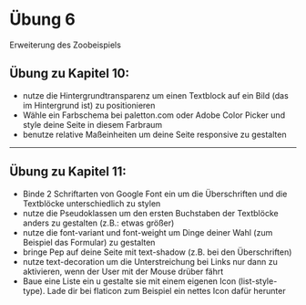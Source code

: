  # Übung 6

Erweiterung des Zoobeispiels

## Übung zu Kapitel 10:

- nutze die Hintergrundtransparenz um einen Textblock auf ein Bild (das im Hintergrund ist) zu positionieren
- Wähle ein Farbschema bei paletton.com oder Adobe Color Picker und style deine Seite in diesem Farbraum
- benutze relative Maßeinheiten um deine Seite responsive zu gestalten
***
## Übung zu Kapitel 11:

- Binde 2 Schriftarten von Google Font ein um die Überschriften und die Textblöcke unterschiedlich zu stylen
- nutze die Pseudoklassen um den ersten Buchstaben der Textblöcke anders zu gestalten (z.B.: etwas größer)
- nutze die font-variant und font-weight um Dinge deiner Wahl (zum Beispiel das Formular) zu gestalten
- bringe Pep auf deine Seite mit text-shadow (z.B. bei den Überschriften)
- nutze text-decoration um die Unterstreichung bei Links nur dann zu aktivieren, wenn der User mit der Mouse drüber fährt
- Baue eine Liste ein u gestalte sie mit einem eigenen Icon (list-style-type). Lade dir bei flaticon zum Beispiel ein nettes Icon dafür herunter
